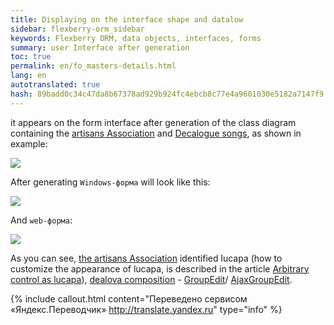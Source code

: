 ```yaml
--- 
title: Displaying on the interface shape and datalow 
sidebar: flexberry-orm_sidebar 
keywords: Flexberry ORM, data objects, interfaces, forms 
summary: user Interface after generation 
toc: true 
permalink: en/fo_masters-details.html 
lang: en 
autotranslated: true 
hash: 89badd0c34c47da8b67378ad929b924fc4ebcb8c77e4a9601030e5182a7147f9 
--- 
```


it appears on the form interface after generation of the class diagram containing the [artisans Association](fd_master-association.html) and [Decalogue songs](fo_detail-associations-properties.html), as shown in example: 

![](/images/pages/products/flexberry-orm/data-object/masters-and-details.jpg) 

After generating `Windows-форма` will look like this: 

![](/images/pages/products/flexberry-orm/data-object/form-interface.jpg) 

And `web-форма`: 

![](/images/pages/products/flexberry-orm/data-object/web-form-interface.jpg) 

As you can see, [the artisans Association](fd_master-association.html) identified lucapa (how to customize the appearance of lucapa, is described in the article [Arbitrary control as lucapa](fo_custom-lookup.html)), [dealova composition](fo_detail-associations-properties.html) - [GroupEdit](fw_group-edit.html)/ [AjaxGroupEdit](fa_ajax-group-edit.html).


{% include callout.html content="Переведено сервисом «Яндекс.Переводчик» <http://translate.yandex.ru>" type="info" %}